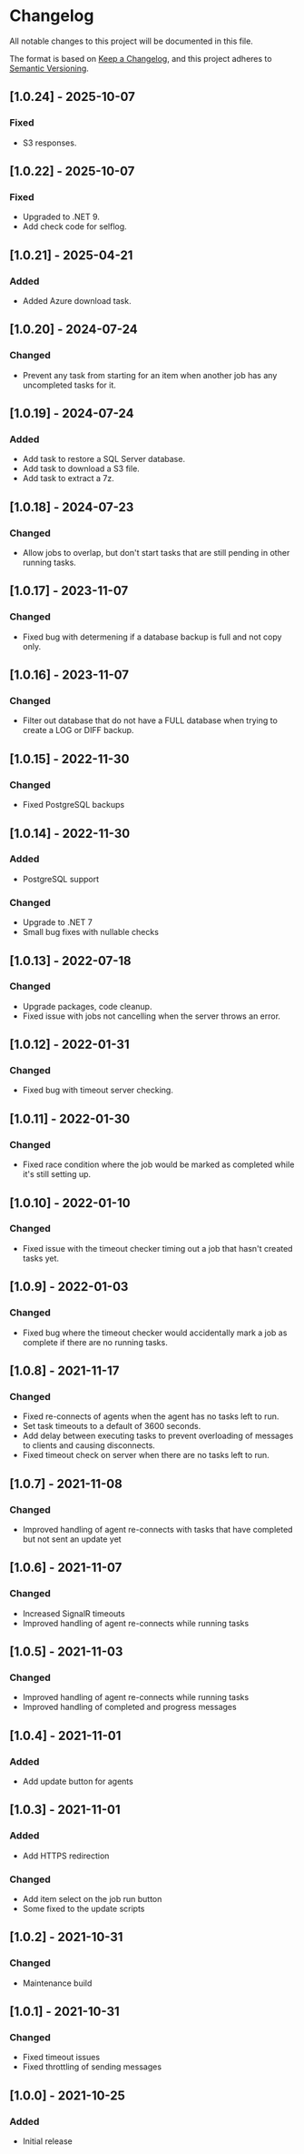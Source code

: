 # Changelog
All notable changes to this project will be documented in this file.

The format is based on [Keep a Changelog](https://keepachangelog.com/en/1.0.0/),
and this project adheres to [Semantic Versioning](https://semver.org/spec/v2.0.0.html).

## [1.0.24] - 2025-10-07
### Fixed
- S3 responses.

## [1.0.22] - 2025-10-07
### Fixed
- Upgraded to .NET 9.
- Add check code for selflog.

## [1.0.21] - 2025-04-21
### Added
- Added Azure download task.

## [1.0.20] - 2024-07-24
### Changed
- Prevent any task from starting for an item when another job has any uncompleted tasks for it.

## [1.0.19] - 2024-07-24
### Added
- Add task to restore a SQL Server database.
- Add task to download a S3 file.
- Add task to extract a 7z.

## [1.0.18] - 2024-07-23
### Changed
- Allow jobs to overlap, but don't start tasks that are still pending in other running tasks.

## [1.0.17] - 2023-11-07
### Changed
- Fixed bug with determening if a database backup is full and not copy only.

## [1.0.16] - 2023-11-07
### Changed
- Filter out database that do not have a FULL database when trying to create a LOG or DIFF backup.

## [1.0.15] - 2022-11-30
### Changed
- Fixed PostgreSQL backups

## [1.0.14] - 2022-11-30
### Added
- PostgreSQL support
### Changed
- Upgrade to .NET 7
- Small bug fixes with nullable checks

## [1.0.13] - 2022-07-18
### Changed
- Upgrade packages, code cleanup.
- Fixed issue with jobs not cancelling when the server throws an error.

## [1.0.12] - 2022-01-31
### Changed
- Fixed bug with timeout server checking.

## [1.0.11] - 2022-01-30
### Changed
- Fixed race condition where the job would be marked as completed while it's still setting up.

## [1.0.10] - 2022-01-10
### Changed
- Fixed issue with the timeout checker timing out a job that hasn't created tasks yet.

## [1.0.9] - 2022-01-03
### Changed
- Fixed bug where the timeout checker would accidentally mark a job as complete if there are no running tasks.

## [1.0.8] - 2021-11-17
### Changed
- Fixed re-connects of agents when the agent has no tasks left to run.
- Set task timeouts to a default of 3600 seconds.
- Add delay between executing tasks to prevent overloading of messages to clients and causing disconnects.
- Fixed timeout check on server when there are no tasks left to run.

## [1.0.7] - 2021-11-08
### Changed
- Improved handling of agent re-connects with tasks that have completed but not sent an update yet

## [1.0.6] - 2021-11-07
### Changed
- Increased SignalR timeouts
- Improved handling of agent re-connects while running tasks

## [1.0.5] - 2021-11-03
### Changed
- Improved handling of agent re-connects while running tasks
- Improved handling of completed and progress messages

## [1.0.4] - 2021-11-01
### Added
- Add update button for agents

## [1.0.3] - 2021-11-01
### Added
- Add HTTPS redirection

### Changed
- Add item select on the job run button
- Some fixed to the update scripts

## [1.0.2] - 2021-10-31
### Changed
- Maintenance build

## [1.0.1] - 2021-10-31
### Changed
- Fixed timeout issues
- Fixed throttling of sending messages

## [1.0.0] - 2021-10-25
### Added
- Initial release
